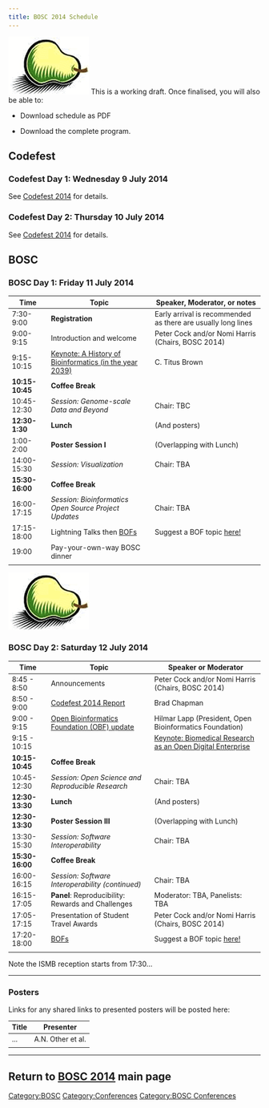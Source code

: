 ```yaml
---
title: BOSC 2014 Schedule
---
```


![BOSC logo|link=BOSC\_2014](Pear.png "fig:BOSC logo|link=BOSC_2014")
This is a working draft. Once finalised, you will also be able to:

- Download schedule as PDF

- Download the complete program.

Codefest
--------

### Codefest Day 1: Wednesday 9 July 2014

See [ Codefest 2014](Codefest_2014 "wikilink") for details.

### Codefest Day 2: Thursday 10 July 2014

See [ Codefest 2014](Codefest_2014 "wikilink") for details.

BOSC
----

### BOSC Day 1: Friday 11 July 2014

| Time            | Topic                                                                                            | Speaker, Moderator, or notes                                 |
|-----------------|--------------------------------------------------------------------------------------------------|--------------------------------------------------------------|
| 7:30-9:00       | **Registration**                                                                                 | Early arrival is recommended as there are usually long lines |
| 9:00-9:15       | Introduction and welcome                                                                         | Peter Cock and/or Nomi Harris (Chairs, BOSC 2014)            |
| 9:15-10:15      | [Keynote: A History of Bioinformatics (in the year 2039)](BOSC_2014_Keynote_Speakers "wikilink") | C. Titus Brown                                               |
| **10:15-10:45** | **Coffee Break**                                                                                 |                                                              |
| 10:45-12:30     | *Session: Genome-scale Data and Beyond*                                                          | Chair: TBC                                                   |
| **12:30-1:30**  | **Lunch**                                                                                        | (And posters)                                                |
| 1:00-2:00       | **Poster Session I**                                                                             | (Overlapping with Lunch)                                     |
| 14:00-15:30     | *Session: Visualization*                                                                         | Chair: TBA                                                   |
| **15:30-16:00** | **Coffee Break**                                                                                 |                                                              |
| 16:00-17:15     | *Session: Bioinformatics Open Source Project Updates*                                            | Chair: TBA                                                   |
| 17:15-18:00     | Lightning Talks then [BOFs](BOSC_2014/BOFs "wikilink")                                           | Suggest a BOF topic [here!](BOSC_2014/BOFs "wikilink")       |
| 19:00           | Pay-your-own-way BOSC dinner                                                                     |                                                              |
||

  
![BOSC logo|link=BOSC\_2014](Pear.png "fig:BOSC logo|link=BOSC_2014")

### BOSC Day 2: Saturday 12 July 2014

| Time            | Topic                                                                                                 | Speaker or Moderator                                    |
|-----------------|-------------------------------------------------------------------------------------------------------|---------------------------------------------------------|
| 8:45 - 8:50     | Announcements                                                                                         | Peter Cock and/or Nomi Harris (Chairs, BOSC 2014)       |
| 8:50 - 9:00     | [ Codefest 2014 Report](Codefest_2014 "wikilink")                                                     | Brad Chapman                                            |
| 9:00 - 9:15     | [Open Bioinformatics Foundation (OBF) update](http://www.open-bio.org/wiki/Main_Page)                 | Hilmar Lapp (President, Open Bioinformatics Foundation) |
| 9:15 - 10:15    | | [Keynote: Biomedical Research as an Open Digital Enterprise](BOSC_2014_Keynote_Speakers "wikilink") | Philip Bourne                                           |
| **10:15-10:45** | **Coffee Break**                                                                                      |                                                         |
| 10:45-12:30     | *Session: Open Science and Reproducible Research*                                                     | Chair: TBA                                              |
| **12:30-13:30** | **Lunch**                                                                                             | (And posters)                                           |
| **12:30-13:30** | **Poster Session III**                                                                                | (Overlapping with Lunch)                                |
| 13:30-15:30     | *Session: Software Interoperability*                                                                  | Chair: TBA                                              |
| **15:30-16:00** | **Coffee Break**                                                                                      |                                                         |
| 16:00-16:15     | *Session: Software Interoperability (continued)*                                                      | Chair: TBA                                              |
| 16:15-17:05     | **Panel**: Reproducibility: Rewards and Challenges                                                    | Moderator: TBA, Panelists: TBA                          |
| 17:05-17:15     | Presentation of Student Travel Awards                                                                 | Peter Cock and/or Nomi Harris (Chairs, BOSC 2014)       |
| 17:20-18:00     | [BOFs](BOSC_2014/BOFs "wikilink")                                                                     | Suggest a BOF topic [here!](BOSC_2014/BOFs "wikilink")  |
||

Note the ISMB reception starts from 17:30...

------------------------------------------------------------------------

### Posters

Links for any shared links to presented posters will be posted here:

| Title | Presenter         |
|-------|-------------------|
| ...   | A.N. Other et al. |
||

------------------------------------------------------------------------

Return to **[ BOSC 2014](BOSC_2014 "wikilink")** main page
----------------------------------------------------------

<Category:BOSC> <Category:Conferences> [Category:BOSC
Conferences](Category:BOSC_Conferences "wikilink")

